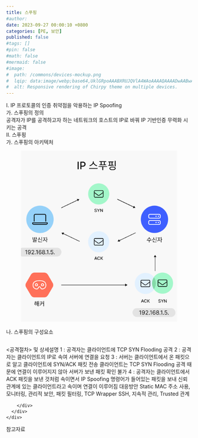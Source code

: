 ```yaml
---
title: 스푸핑
#author: 
date: 2023-09-27 00:00:10 +0800
categories: [PE, 보안]
published: false
#tags: []
#pin: false
#math: false
#mermaid: false
#image:
#  path: /commons/devices-mockup.png
#  lqip: data:image/webp;base64,UklGRpoAAABXRUJQVlA4WAoAAAAQAAAADwAABwAAQUxQSDIAAAARL0AmbZurmr57yyIiqE8oiG0bejIYEQTgqiDA9vqnsUSI6H+oAERp2HZ65qP/VIAWAFZQOCBCAAAA8AEAnQEqEAAIAAVAfCWkAALp8sF8rgRgAP7o9FDvMCkMde9PK7euH5M1m6VWoDXf2FkP3BqV0ZYbO6NA/VFIAAAA
#  alt: Responsive rendering of Chirpy theme on multiple devices.
---
```


<div class="post-wrap">
  <div class="para">
    <div class="para-title">
      I. IP 프로토콜의 인증 취약점을 악용하는 IP Spoofing
    </div>
    <div class="para-cntnt">
      <div class="para">
        <div class="para-title">
          가. 스푸핑의 정의
        </div>
        <div class="para-cntnt">
            공격자가 IP를 공격하고자 하는 네트워크의 호스트의 IP로 바꿔 IP 기반인증 무력화 시키는 공격
        </div>
      </div>
    </div>
  </div>
  
  <div class="para">
    <div class="para-title">
      II. 스푸핑
    </div>
    <div class="para-cntnt">
      <div class="para">
        <div class="para-title">
          가. 스푸핑의 아키텍처
        </div>
        <div class="para-cntnt">
          <figure class="post-figure">
            <img src="/assets/img/posts/스푸핑.png" alt="스푸핑">
<!--            <figcaption>Source: Unveiling the Metaverse: Exploring Emerging Trends, Multifaceted Perspectives, and Future Challenges</figcaption>-->
          </figure>
        </div>
      </div>
      <div class="para">
        <div class="para-title">
          나. 스푸핑의 구성요소
        </div>
        <div class="para-cntnt">
          <table class="post-table">
          </table>
          &lt;공격절차&gt; 및 상세설명
  1 : 공격자는 클라이언트에 TCP SYN Flooding 공격
  2 : 공격자는 클라이언트의 IP로 속여 서버에 연결을 요청
  3 : 서버는 클라이언트에서 온 패킷으로 알고 클라이언트에 SYN/ACK 패킷 전송
    클라이언트는 TCP SYN Flooding 공격 때문에 연결이 이루어지지 않아 서버가 보낸 패킷 확인 불가
  4 : 공격자는 클라이언트에서 ACK 패킷을 보낸 것처럼 속이면서 IP Spoofing 명령어가 들어있는 패킷을 보내 신뢰 관계에 있는 클라이언트라고 속이며 연결이 이루어짐
대응방안
  Static MAC 주소 사용, 모니터링, 관리적 보안, 패킷 필터링, TCP Wrapper SSH, 지속적 관리, Trusted 관계

        </div>
      </div>
    </div>
  </div>

  <div class="refr-wrap">
    <div class="refr-title">
        참고자료
    </div>
    <ol class="refr-list">
    <!--    <li>(나현식, 최대선) <a target="_blank" href="https://scienceon.kisti.re.kr/commons/util/originalView.do?cn=JAKO202225948430499&oCn=JAKO202225948430499&dbt=JAKO&journal=NJOU00291864">메타버스 보안 위협 요소 및 대응 방안 검토</a></li>-->
    <!--    <li>(M. Uddin, S. Manickam, H. Ullah, M. Obaidat and A. Dandoush) <a target="_blank" href="https://ieeexplore.ieee.org/abstract/document/10138386">Unveiling the Metaverse: Exploring Emerging Trends, Multifaceted Perspectives, and Future Challenges</a></li>-->
    </ol>
  </div>
</div>
